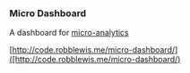 ### Micro Dashboard

A dashboard for [micro-analytics](https://github.com/micro-analytics/micro-analytics-cli)

[http://code.robblewis.me/micro-dashboard/]([http://code.robblewis.me/micro-dashboard/)